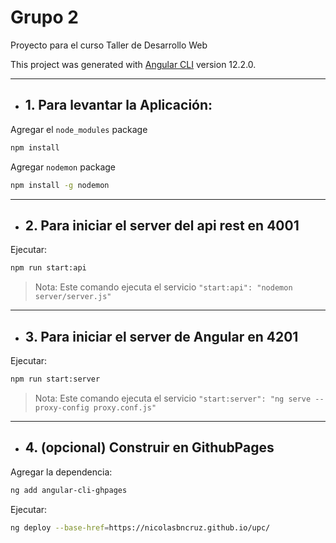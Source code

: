 # Grupo 2

Proyecto para el curso Taller de Desarrollo Web

This project was generated with [Angular CLI](https://github.com/angular/angular-cli) version 12.2.0.

***
* ## 1. Para levantar la Aplicación:

Agregar el `node_modules` package
```sh
npm install
```
Agregar `nodemon` package
```sh
npm install -g nodemon
```
***
* ## 2. Para iniciar el server del api rest en 4001
Ejecutar:
```sh
npm run start:api
```
> Nota: Este comando ejecuta el servicio `"start:api": "nodemon server/server.js"`

***
* ## 3. Para iniciar el server de Angular en 4201
Ejecutar:
```sh
npm run start:server
```
> Nota: Este comando ejecuta el servicio `"start:server": "ng serve --proxy-config proxy.conf.js"`

  ***     
* ## 4. (opcional) Construir en GithubPages
Agregar la dependencia:
```sh
ng add angular-cli-ghpages
```

Ejecutar:
```sh
ng deploy --base-href=https://nicolasbncruz.github.io/upc/
```

